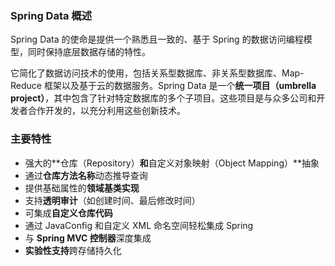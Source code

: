 ### Spring Data 概述

Spring Data 的使命是提供一个熟悉且一致的、基于 Spring 的数据访问编程模型，同时保持底层数据存储的特性。

它简化了数据访问技术的使用，包括关系型数据库、非关系型数据库、Map-Reduce 框架以及基于云的数据服务。Spring Data 是一个**统一项目（umbrella project）**，其中包含了针对特定数据库的多个子项目。这些项目是与众多公司和开发者合作开发的，以充分利用这些创新技术。

### 主要特性

- 强大的**仓库（Repository）**和**自定义对象映射（Object Mapping）**抽象
- 通过**仓库方法名称**动态推导查询
- 提供基础属性的**领域基类实现**
- 支持**透明审计**（如创建时间、最后修改时间）
- 可集成**自定义仓库代码**
- 通过 JavaConfig 和自定义 XML 命名空间轻松集成 Spring
- 与 **Spring MVC 控制器**深度集成
- **实验性支持**跨存储持久化